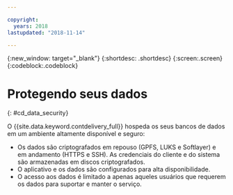```yaml
---

copyright:
  years: 2018
lastupdated: "2018-11-14"

---
```


{:new_window: target="_blank"}
{:shortdesc: .shortdesc}
{:screen:.screen}
{:codeblock:.codeblock}


# Protegendo seus dados    
{: #cd_data_security}  

O {{site.data.keyword.contdelivery_full}} hospeda os seus bancos de dados em um ambiente altamente disponível e seguro:
   * Os dados são criptografados em repouso (GPFS, LUKS e Softlayer) e em andamento (HTTPS e SSH). As credenciais do cliente e do sistema são armazenadas em discos criptografados.
   * O aplicativo e os dados são configurados para alta disponibilidade.
   * O acesso aos dados é limitado a apenas aqueles usuários que requerem os dados para suportar e manter o serviço.
